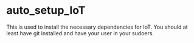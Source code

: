 # auto_setup_IoT

This is used to install the necessary dependencies for IoT. You should at least have git installed and have your user in your sudoers.


